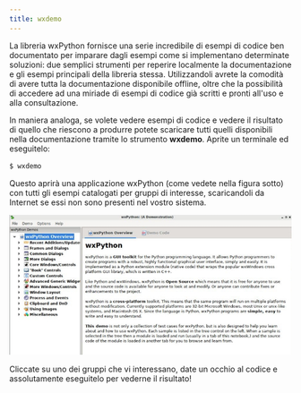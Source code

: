 ```yaml
---
title: wxdemo
---
```


La libreria wxPython fornisce una serie incredibile di esempi di codice
ben documentato per imparare dagli esempi come si implementano
determinate soluzioni: due semplici strumenti per reperire localmente la
documentazione e gli esempi principali della libreria stessa.
Utilizzandoli avrete la comodità di avere tutta la documentazione
disponibile offline, oltre che la possibilità di accedere ad una miriade
di esempi di codice già scritti e pronti all\'uso e alla consultazione.

In maniera analoga, se volete vedere esempi di codice e vedere il
risultato di quello che riescono a produrre potete scaricare tutti
quelli disponibili nella documentazione tramite lo strumento **wxdemo**.
Aprite un terminale ed eseguitelo:

``` bash
$ wxdemo
```

Questo aprirà una applicazione wxPython (come vedete nella figura sotto)
con tutti gli esempi catalogati per gruppi di interesse, scaricandoli da
Internet se essi non sono presenti nel vostro sistema.

![image](images/wxdemo.jpg)

Cliccate su uno dei gruppi che vi interessano, date un occhio al codice
e assolutamente eseguitelo per vederne il risultato!
